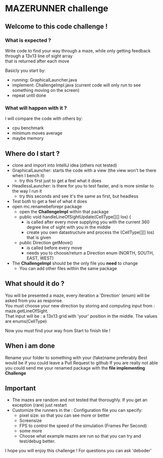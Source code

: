 # MAZERUNNER challenge
## Welcome to this code challenge !

### What is expected ?
Write code to find your way through a maze, while only getting feedback through a 13x13 line of sight array  
that is returned after each move


Basicly you start by:
- running: GraphicalLauncher.java
- implement: ChallengeImpl.java (current code will only run to see something moving on the screen)
- repeat until done

### What will happen with it ?
I will compare the code with others by:
- cpu benchmark
- minimum moves average
- maybe memory

## Where do I start ?
- clone and import into IntelliJ idea (others not tested)
- GraphicalLauncher: starts the code with a view (the view won't be there when I bench it)
  - try this first just to get a feel what it does
- HeadlessLauncher: is there for you to test faster, and is more similar to the way I run it
  - try this seconds and see it's the same as first, but headless
- Test both to get a feel of what it does
- open mc.renamebeforepr package
  - open the **ChallengeImpl** within that package
  - public void handleLineOfSightUpdate(CellType[][] los) { 
    - is called after every move supplying you with the current 360 degree line of sight with you in the middle
    - create you own datastructure and process the (CellType[][] los) that is given
  - public Direction getMove()
    - is called before every move
    - needs you to choose/return a Direction enum (NORTH, SOUTH, EAST, WEST)
- The **ChallengeImpl** should be the only file you **need** to change
  - You can add other files within the same package


## What should it do ?
You will be presented a maze, every iteration a 'Direction' (enum) will be asked from you as response.  
You must choose your new direction by storing and computing input from : maze.getLineOfSight.  
That input will be : a 13x13 grid with 'your' position in the middle. The values are enums(CellType)

Now you must find your way from Start to finish tile !

## When i am done
Rename your folder to something with your (fake)name preferably
Best would be if you could leave a Pull Request to github
If you are really not able you could send me your renamed package with the **file implementing Challenge**

## Important 
- The mazes are random and not tested that thoroughly. If you get an exception (rare) just restart
- Customize the runners in the : Configuration file you can specify:
  - pixel size: so that you can see more or better
  - Screensize
  - FPS to control the speed of the simulation (Frames Per Second)
  - some more
  - Choose what example mazes are run so that you can try and test/debug better.


I hope you will enjoy this challenge ! 
For questions you can ask 'deboder'
